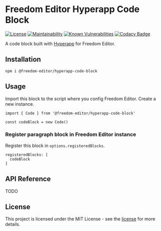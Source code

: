 # Freedom Editor Hyperapp Code Block

[![License](https://img.shields.io/badge/license-MIT-blue)](https://img.shields.io/github/license/winston0410/freedom-editor) [![Maintainability](https://api.codeclimate.com/v1/badges/00f1edf8bd3168a6da09/maintainability)](https://codeclimate.com/github/winston0410/freedom-editor-hyperapp-code-block/maintainability) [![Known Vulnerabilities](https://snyk.io/test/github/winston0410/freedom-editor-hyperapp-code-block/badge.svg?targetFile=package.json)](https://snyk.io/test/github/winston0410/freedom-editor-hyperapp-code-block?targetFile=package.json) [![Codacy Badge](https://app.codacy.com/project/badge/Grade/dda5900eec4742ad92066df32044f450)](https://www.codacy.com/manual/winston0410/freedom-editor-hyperapp-code-block?utm_source=github.com&utm_medium=referral&utm_content=winston0410/freedom-editor-hyperapp-code-block&utm_campaign=Badge_Grade)

A code block built with [Hyperapp](https://github.com/jorgebucaran/hyperapp) for Freedom Editor.

## Installation

```
npm i @freedom-editor/hyperapp-code-block
```

## Usage

Import this block to the script where you config Freedom Editor. Create a new instance.

```
import { Code } from '@freedom-editor/hyperapp-code-block'

const codeBlock = new Code()
```

### Register paragraph block in Freedom Editor instance

Register this block in `options.registeredBlocks`.

```
registeredBlocks: [
  codeBlock
]
```

## API Reference

TODO

## License

This project is licensed under the MIT License - see the [license](https://github.com/winston0410/freedom-editor/LICENSE.md) for more details.
